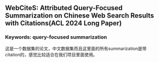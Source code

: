## WebCiteS: Attributed Query-Focused Summarization on Chinese Web Search Results with Citations(ACL 2024 Long Paper)


### Keywords: query-focused summarization

这是一个数据集的论文，中文数据集而且这里面的所有summarization是带citation的，感觉比较适合在我们项目里面使用。